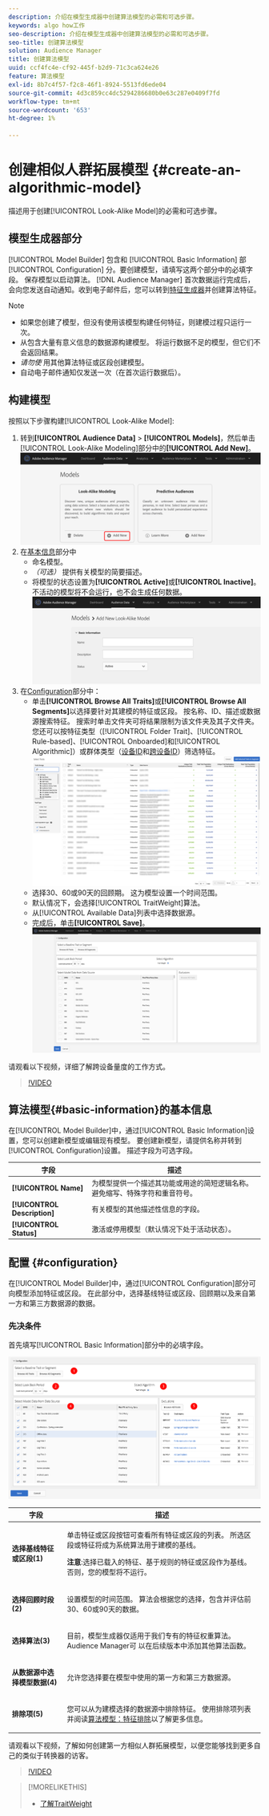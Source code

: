```yaml
---
description: 介绍在模型生成器中创建算法模型的必需和可选步骤。
keywords: algo how工作
seo-description: 介绍在模型生成器中创建算法模型的必需和可选步骤。
seo-title: 创建算法模型
solution: Audience Manager
title: 创建算法模型
uuid: ccf4fc4e-cf92-445f-b2d9-71c3ca624e26
feature: 算法模型
exl-id: 8b7c4f57-f2c8-46f1-8924-5513fd6ede04
source-git-commit: 4d3c859cc4dc5294286680b0e63c287e0409f7fd
workflow-type: tm+mt
source-wordcount: '653'
ht-degree: 1%

---
```


# 创建相似人群拓展模型 {#create-an-algorithmic-model}

描述用于创建[!UICONTROL Look-Alike Model]的必需和可选步骤。

## 模型生成器部分

[!UICONTROL Model Builder] 包含和 [!UICONTROL Basic Information] 部 [!UICONTROL Configuration] 分。要创建模型，请填写这两个部分中的必填字段。 保存模型以启动算法。 [!DNL Audience Manager] 首次数据运行完成后，会向您发送自动通知。收到电子邮件后，您可以转到[特征生成器](../../features/traits/about-trait-builder.md)并创建算法特征。

>[!NOTE]
>
>* 如果您创建了模型，但没有使用该模型构建任何特征，则建模过程只运行一次。
>* 从包含大量有意义信息的数据源构建模型。 将运行数据不足的模型，但它们不会返回结果。
>* *请勿使* 用其他算法特征或区段创建模型。
>* 自动电子邮件通知仅发送一次（在首次运行数据后）。


## 构建模型

按照以下步骤构建[!UICONTROL Look-Alike Model]:

1. 转到&#x200B;**[!UICONTROL Audience Data]** > **[!UICONTROL Models]**，然后单击[!UICONTROL Look-Alike Modeling]部分中的&#x200B;**[!UICONTROL Add New]**。
   ![look-alkie-add](assets/look-alike-add.png)
1. 在[基本信息](../../features/algorithmic-models/create-model.md#basic-information)部分中
   * 命名模型。
   * *（可选）* 提供有关模型的简要描述。
   * 将模型的状态设置为&#x200B;**[!UICONTROL Active]**&#x200B;或&#x200B;**[!UICONTROL Inactive]**。 不活动的模型将不会运行，也不会生成任何数据。
      ![相似人群拓展 — 基本](assets/look-alike-basic.png)
1. 在[Configuration](../../features/algorithmic-models/create-model.md#configuration)部分中：
   * 单击&#x200B;**[!UICONTROL Browse All Traits]**&#x200B;或&#x200B;**[!UICONTROL Browse All Segments]**&#x200B;以选择要针对其建模的特征或区段。 按名称、ID、描述或数据源搜索特征。 搜索时单击文件夹可将结果限制为该文件夹及其子文件夹。 您还可以按特征类型（[!UICONTROL Folder Trait]、[!UICONTROL Rule-based]、[!UICONTROL Onboarded]和[!UICONTROL Algorithmic]）或群体类型（[设备ID](../../reference/ids-in-aam.md)和[跨设备ID](../../reference/ids-in-aam.md)）筛选特征。
      ![浏览特征](assets/browse-traits.png)
   * 选择30、60或90天的回顾期。 这为模型设置一个时间范围。
   * 默认情况下，会选择[!UICONTROL TraitWeight]算法。
   * 从[!UICONTROL Available Data]列表中选择数据源。
   * 完成后，单击&#x200B;**[!UICONTROL Save]**。
      ![相似人群拓展配置](assets/look-alike-configuration.png)

请观看以下视频，详细了解跨设备量度的工作方式。

>[!VIDEO](https://docs.adobe.com/content/help/en/audience-manager-learn/tutorials/build-and-manage-audiences/profile-merge/understanding-cross-device-metrics-in-audience-manager.html)

## 算法模型{#basic-information}的基本信息

<!-- r_model_basic.xml -->

在[!UICONTROL Model Builder]中，通过[!UICONTROL Basic Information]设置，您可以创建新模型或编辑现有模型。 要创建新模型，请提供名称并转到[!UICONTROL Configuration]设置。 描述字段为可选字段。

| 字段 | 描述 |
|---|---|
| **[!UICONTROL Name]** | 为模型提供一个描述其功能或用途的简短逻辑名称。 避免缩写、特殊字符和重音符号。 |
| **[!UICONTROL Description]** | 有关模型的其他描述性信息的字段。 |
| **[!UICONTROL Status]** | 激活或停用模型（默认情况下处于活动状态）。 |

## 配置 {#configuration}

在[!UICONTROL Model Builder]中，通过[!UICONTROL Configuration]部分可向模型添加特征或区段。 在此部分中，选择基线特征或区段、回顾期以及来自第一方和第三方数据源的数据。

<!-- r_model_configuration.xml -->

### 先决条件

首先填写[!UICONTROL Basic Information]部分中的必填字段。

![](assets/lam_exclude_traits_numbered.png)

<table id="table_7A6BE5E5498D4776A30323B743954150"> 
 <thead> 
  <tr> 
   <th colname="col1" class="entry"> 字段 </th> 
   <th colname="col2" class="entry"> 描述 </th> 
  </tr> 
 </thead>
 <tbody> 
  <tr> 
   <td colname="col1"> <p><b>选择基线特征或区段(1)</b> </p> </td> 
   <td colname="col2"> <p>单击特征或区段按钮可查看所有特征或区段的列表。 所选区段或特征将成为系统算法用于建模的基线。 </p> <p> <p><b>注意</b>:选择已载入的特征、基于规则的特征或区段作为基线。否则，您的模型将不运行。 </p> </p> </td> 
  </tr> 
  <tr> 
   <td colname="col1"> <p><b>选择回顾时段(2)</b> </p> </td> 
   <td colname="col2"> <p>设置模型的时间范围。 算法会根据您的选择，包含并评估前30、60或90天的数据。 </p> </td> 
  </tr> 
  <tr> 
   <td colname="col1"> <p><b>选择算法(3)</b> </p> </td> 
   <td colname="col2"> <p>目前，模型生成器仅适用于我们专有的<span class="keyword">特征权重</span>算法。 <span class="keyword"> Audience Manager可</span> 以在后续版本中添加其他算法函数。 </p> </td>
  </tr>
  <tr> 
   <td colname="col1"> <p><b>从数据源中选择模型数据(4)</b> </p> </td> 
   <td colname="col2"> <p>允许您选择要在模型中使用的第一方和第三方数据源。 </p> </td>
  </tr> 
  <tr> 
   <td colname="col1"> <p><b>排除项(5)</b> </p> </td> 
   <td colname="col2"> <p>您可以从为建模选择的数据源中排除特征。 使用<span class="wintitle">排除项</span>列表并阅读<a href="../../features/algorithmic-models/trait-exclusion-algo-models.md">算法模型：特征排除</a>以了解更多信息。 </p> </td>
  </tr> 
 </tbody>
</table>

请观看以下视频，了解如何创建第一方相似人群拓展模型，以便您能够找到更多自己的类似于转换器的访客。

>[!VIDEO](https://video.tv.adobe.com/v/23504/)

>[!MORELIKETHIS]
>
>* [了解TraitWeight](../../features/algorithmic-models/understanding-models.md#understanding-traitweight)

